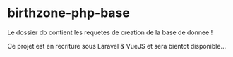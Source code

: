 # birthzone-php-base

<p>Le dossier db contient les requetes de creation de la base de donnee !</p>
<p>Ce projet est en recriture sous Laravel & VueJS et sera bientot disponible...</p>
